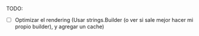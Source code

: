 TODO:

* [ ] Optimizar el rendering (Usar strings.Builder (o ver si sale mejor hacer
  mi propio builder), y agregar un cache)
